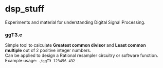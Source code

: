 # dsp_stuff

Experiments and material for understanding Digital Signal Processing.

### ggT3.c
Simple tool to calculate **Greatest common divisor** and **Least common multiple** out of 2 positive integer numbers.<br/>
Can be applied to design a Rational resampler circuitry or software function.<br/>
Example usage:  `./ggT3 123456 432`

